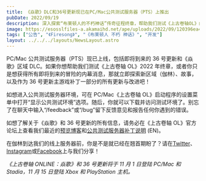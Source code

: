 ```yaml
---
title: 《焱歌》DLC和36号更新现已在PC/Mac公共测试服务器（PTS）上推出
pubDate: 2022/09/19
description: 深入探索“布莱顿人的不朽神话”传奇征程终章，帮助我们测试《上古卷轴OL》的下一个大区域DLC和更新。
image: https://esosslfiles-a.akamaihd.net/ape/uploads/2022/09/120396ea4cc7910b33b81ddd6c3938b9.jpg
tags: ["公告", "《Firesong》", "《布莱顿人 不朽 神话》", "开发"]
layout: ../../../layouts/NewsLayout.astro
---
```


PC/Mac 公共测试服务器（PTS）现已上线，包括即将到来的 36 号更新和《焱歌》区域 DLC。如果你想帮助我们测试《上古卷轴
OL》2022 年终章，或者你只是想获得所有即将到来的冒险的内幕消息，那就立即探索新区域（伽林）、故事，以及作为 36
号更新主游戏补丁一部分的所有更新与改进吧！

如想进入公共测试服务器环境，可在 PC/Mac《上古卷轴
OL》启动程序的设置菜单中打开“显示公共测试环境”选项。随后，你就可以下载并访问测试环境了。别忘了在聊天中输入“/feedback”或“/bug”留下反馈意见和报告任何你遇到的错误。

如想了解关于《焱歌》和 36 号更新的所有信息，请务必在《上古卷轴
OL》官方论坛上查看我们最近的[预览博客](/news/post/62833)和[公共测试服务器补丁说明](https://forums.elderscrollsonline.com/en/categories/pts)
(EN)。

在伽林到达我们的线上服务器前，你是不是就已经在翘首期盼了？请在[Twitter](https://twitter.com/TESOnline)、[Instagram](https://www.instagram.com/elderscrollsonline/)或[Facebook](https://www.facebook.com/ElderScrollsOnline)上与我们分享！

_《上古卷轴 ONLINE：焱歌》和 36 号更新将于 11 月 1 日登陆 PC/Mac 和 Stadia，11 月 15 日登陆 Xbox 和 PlayStation 主机。_
